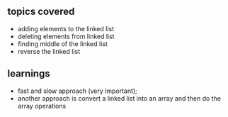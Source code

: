 ## topics covered
- adding elements to the linked list 
- deleting elements from linked list
- finding middle of the linked list
- reverse the linked list

## learnings
- fast and slow approach (very important);
- another approach is convert a linked list into an array and then do the array operations